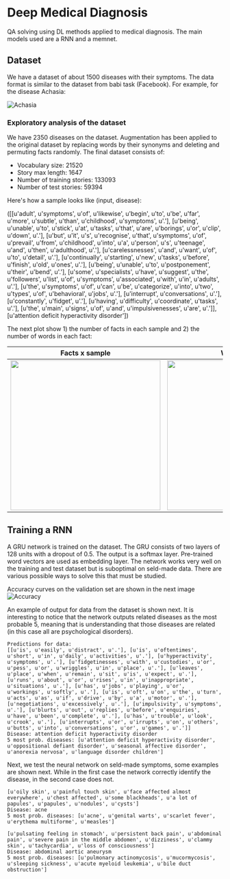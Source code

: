 # Deep Medical Diagnosis

QA solving using DL methods applied to medical diagnosis. The main models used are a RNN and a memnet.

## Dataset

We have a dataset of about 1500 diseases with their symptoms. The data format is similar to the dataset from 
babi task (Facebook). For example, for the disease Achasia:

![Achasia](http://www.diegoacuna.me/factlist.png)

### Exploratory analysis of the dataset

We have 2350 diseases on the dataset. Augmentation has been applied to the original dataset by replacing words by their synonyms and deleting and permuting
facts randomly. The final dataset consists of:

* Vocabulary size: 21520
* Story max length: 1647
* Number of training stories: 133093
* Number of test stories: 59394


Here's how a sample looks like (input, disease):


([[u'adult', u'symptoms', u'of', u'likewise', u'begin', u'to', u'be', u'far', u'more', u'subtle', u'than', u'childhood', u'symptoms', u'.'], [u'being', u'unable', u'to', u'stick', u'at', u'tasks', u'that', u'are', u'borings', u'or', u'clip', u'down', u'.'], [u'but', u'it', u's', u'recognise', u'that', u'symptoms', u'of', u'prevail', u'from', u'childhood', u'into', u'a', u'person', u's', u'teenage', u'and', u'then', u'adulthood', u'.'], [u'carelessnesses', u'and', u'want', u'of', u'to', u'detail', u'.'], [u'continually', u'starting', u'new', u'tasks', u'before', u'finish', u'old', u'ones', u'.'], [u'being', u'unable', u'to', u'postponement', u'their', u'bend', u'.'], [u'some', u'specialists', u'have', u'suggest', u'the', u'followers', u'list', u'of', u'symptoms', u'associated', u'with', u'in', u'adults', u'.'], [u'the', u'symptoms', u'of', u'can', u'be', u'categorize', u'into', u'two', u'types', u'of', u'behavioral', u'jobs', u'.'], [u'interrupt', u'conversations', u'.'], [u'constantly', u'fidget', u'.'], [u'having', u'difficulty', u'coordinate', u'tasks', u'.'], [u'the', u'main', u'signs', u'of', u'and', u'impulsivenesses', u'are', u'.']],[u'attention deficit hyperactivity disorder'])


The next plot show 1) the number of facts in each sample and 2) the number of words in each fact:



 Facts x sample                   | Words x fact
:-------------------------:|:-------------------------:
<img src="https://github.com/jgpavez/MedicalDiagnosis/blob/master/plots/facts_by_disease.png" width="350">  | <img src="https://github.com/jgpavez/MedicalDiagnosis/blob/master/plots/word_by_fact.png" width="350" >

## Training a RNN 

A GRU network is trained on the dataset. The GRU consists of two layers of 128 units with a dropout of 0.5. The output is a softmax layer. Pre-trained word vectors are used as embedding layer. 
The network works very well on the training and test dataset but is suboptimal on seld-made data. There are various possible ways to solve this that must be studied.

Accuracy curves on the validation set are shown in the next image
![Accuracy]()

An example of output for data from the dataset is shown next. It is interesting to notice that the network outputs related diseases as the most probable 5, meaning that is understanding that those diseases are related (in this case all are psychological disorders).

```
Predictions for data:
[[u'is', u'easily', u'distract', u'.'], [u'is', u'oftentimes', u'short', u'in', u'daily', u'activities', u'.'], [u'hyperactivity', u'symptoms', u'.'], [u'fidgetinesses', u'with', u'custodies', u'or', u'pess', u'or', u'wriggles', u'in', u'place', u'.'], [u'leaves', u'place', u'when', u'remain', u'sit', u'is', u'expect', u'.'], [u'runs', u'about', u'or', u'rises', u'in', u'inappropriate', u'situations', u'.'], [u'has', u'jobs', u'playing', u'or', u'workings', u'softly', u'.'], [u'is', u'oft', u'on', u'the', u'turn', u'acts', u'as', u'if', u'drive', u'by', u'a', u'motor', u'.'], [u'negotiations', u'excessively', u'.'], [u'impulsivity', u'symptoms', u'.'], [u'blurts', u'out', u'replies', u'before', u'enquiries', u'have', u'been', u'complete', u'.'], [u'has', u'trouble', u'look', u'crook', u'.'], [u'interrupts', u'or', u'irrupts', u'on', u'others', u'butts', u'into', u'conversations', u'or', u'games', u'.']]
Disease: attention deficit hyperactivity disorder
5 most prob. diseases: [u'attention deficit hyperactivity disorder', u'oppositional defiant disorder', u'seasonal affective disorder', u'anorexia nervosa', u'language disorder children']
```

Next, we test the neural network on seld-made symptoms, some examples are shown next. While in the first case the network correctly identify the disease, in the second case does not.

```
[u'oily skin', u'painful touch skin', u'face affected almost everywhere', u'chest affected', u'some blackheads', u'a lot of papules', u'papules', u'nodules', u'cysts']
Disease: acne
5 most prob. diseases: [u'acne', u'genital warts', u'scarlet fever', u'erythema multiforme', u'measles']

[u'pulsating feeling in stomach', u'persistent back pain', u'abdominal pain', u'severe pain in the middle abdomen', u'dizziness', u'clammy skin', u'tachycardia', u'loss of consciousness']
Disease: abdominal aortic aneurysm
5 most prob. diseases: [u'pulmonary actinomycosis', u'mucormycosis', u'sleeping sickness', u'acute myeloid leukemia', u'bile duct obstruction']
```




















